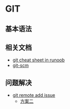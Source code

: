 # GIT 

## 基本语法


## 相关文档
- [git cheat sheet in runoob](https://www.runoob.com/manual/github-git-cheat-sheet.pdf)
- [git-scm](http://git-scm.com/)

## 问题解决
- [git remote add issue](https://blog.csdn.net/highlight_jin/article/details/124015944)
  - [方案二](https://www.cnblogs.com/sober-orange/p/git-token-push.html#%E6%B3%95%E4%B8%80%E4%BD%BF%E7%94%A8ssh)
